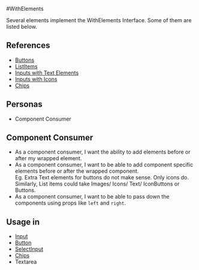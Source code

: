 #WithElements

Several elements implement the WithElements Interface. Some of them are listed below.

## References

-   [Buttons](https://m3.material.io/components/buttons/specs#256326ad-f934-40e7-b05f-0bcb41aa4382)
-   [ListItems](https://m3.material.io/components/lists/guidelines#24fdb9eb-4630-46fd-8078-4f929bba571d)
-   [Inputs with Text Elements](https://m3.material.io/components/text-fields/guidelines#bf5a00a9-9882-447b-a5fb-4e1e05ac77fa)
-   [Inputs with Icons](https://m3.material.io/components/text-fields/guidelines#51c13153-4236-4ec8-a1b4-a203c029bf13)
-   [Chips](https://m3.material.io/components/chips/guidelines#8b988d8b-555a-4cf1-955e-58111f6dc0d8)

## Personas

-   Component Consumer

## Component Consumer

-   As a component consumer, I want the ability to add elements before or after my wrapped element.
-   As a component consumer, I want to be able to add component specific elements before or after the wrapped component.\
    Eg. Extra Text elements for buttons do not make sense. Only icons do.
    Similarly, List items could take Images/ Icons/ Text/ IconButtons or Buttons.
-   As a component consumer, I want to be able to pass down the components using props like `left` and `right`.

## Usage in

-   [Input](../Input.md)
-   [Button](../Button.md)
-   [SelectInput](../SelectInput.md)
-   [Chips](../Chips.md)
-   Textarea
